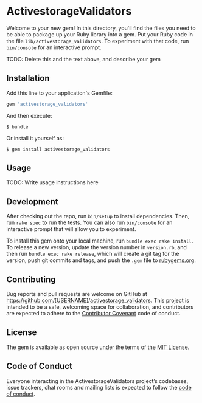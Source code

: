 # ActivestorageValidators

Welcome to your new gem! In this directory, you'll find the files you need to be able to package up your Ruby library into a gem. Put your Ruby code in the file `lib/activestorage_validators`. To experiment with that code, run `bin/console` for an interactive prompt.

TODO: Delete this and the text above, and describe your gem

## Installation

Add this line to your application's Gemfile:

```ruby
gem 'activestorage_validators'
```

And then execute:

    $ bundle

Or install it yourself as:

    $ gem install activestorage_validators

## Usage

TODO: Write usage instructions here

## Development

After checking out the repo, run `bin/setup` to install dependencies. Then, run `rake spec` to run the tests. You can also run `bin/console` for an interactive prompt that will allow you to experiment.

To install this gem onto your local machine, run `bundle exec rake install`. To release a new version, update the version number in `version.rb`, and then run `bundle exec rake release`, which will create a git tag for the version, push git commits and tags, and push the `.gem` file to [rubygems.org](https://rubygems.org).

## Contributing

Bug reports and pull requests are welcome on GitHub at https://github.com/[USERNAME]/activestorage_validators. This project is intended to be a safe, welcoming space for collaboration, and contributors are expected to adhere to the [Contributor Covenant](http://contributor-covenant.org) code of conduct.

## License

The gem is available as open source under the terms of the [MIT License](https://opensource.org/licenses/MIT).

## Code of Conduct

Everyone interacting in the ActivestorageValidators project’s codebases, issue trackers, chat rooms and mailing lists is expected to follow the [code of conduct](https://github.com/[USERNAME]/activestorage_validators/blob/master/CODE_OF_CONDUCT.md).
